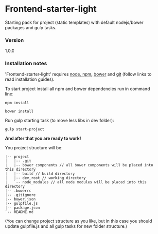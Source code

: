 # Frontend-starter-light
Starting pack for project (static templates) with default  nodejs/bower packages and gulp tasks.

### Version
1.0.0

### Installation notes
'Frontend-starter-light' requires [node, npm](https://nodejs.org/), [bower](http://bower.io/) and [git](https://git-scm.com/) (follow links to read installation guides).

To start project install all npm and bower dependencies run in command line:

```
npm install
```
```
bower install
```

Run gulp starting task (to move less libs in dev folder):
```
gulp start-project
```

**And after that you are ready to work!**

You project structure will be:
```
|-- project
|   |-- .git
|   |-- bower_components // all bower components will be placed into this directory
|   |-- build // build directory
|   |-- dev_root // working directory
|   `-- node_modules // all node modules will be placed into this directory
|-- .bowerrc
|-- .gitignore
|-- bower.json
|-- gulpfile.js
|-- package.json
`-- README.md
```
(You can change project structure as you like, but in this case you should update gulpfile.js and all gulp tasks for new folder structure.)